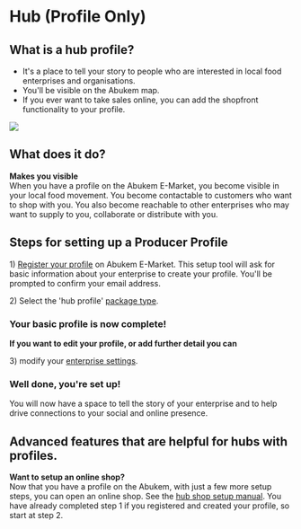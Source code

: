# Hub \(Profile Only\)

## What is a hub profile?

* It's a place to tell your story to people who are interested in local food enterprises and organisations.
* You'll be visible on the Abukem  map.
* If you ever want to take sales online, you can add the shopfront functionality to your profile.

![](../.gitbook/assets/hub-profile.png)

## What does it do?

**Makes you visible**  
When you have a profile on the Abukem E-Market, you become visible in your local food movement. You become contactable to customers who want to shop with you. You also become reachable to other enterprises who may want to supply to you, collaborate or distribute with you.

## Steps for setting up a Producer Profile

1\) [Register your profile](../basic-features/register-and-create-your-profile.md) on Abukem E-Market. This setup tool will ask for basic information about your enterprise to create your profile. You'll be prompted to confirm your email address.

2\) Select the 'hub profile' [package type](../basic-features/package-types.md).

### **Your basic profile is now complete!**

**If you want to edit your profile, or add further detail you can**

3\) modify your [enterprise settings](../basic-features/enterprise-settings.md).

### Well done, you're set up!

You will now have a space to tell the story of your enterprise and to help drive connections to your social and online presence.

## Advanced features that are helpful for hubs with profiles.

**Want to setup an online shop?**    
 Now that you have a profile on the Abukem, with just a few more setup steps, you can open an online shop. See the [hub shop setup manual](hub-shop.md). You have already completed step 1 if you registered and created your profile, so start at step 2.

